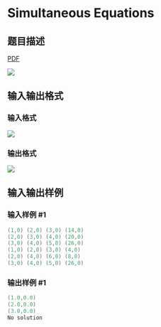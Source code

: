 # Simultaneous Equations

## 题目描述

[problemUrl]: https://uva.onlinejudge.org/index.php?option=com_onlinejudge&Itemid=8&category=6&page=show_problem&problem=413

[PDF](https://uva.onlinejudge.org/external/4/p472.pdf)

![](https://cdn.luogu.com.cn/upload/vjudge_pic/UVA472/02e86839119f847334bc3a375b2cf4ee4e6db0ac.png)

## 输入输出格式

### 输入格式

![](https://cdn.luogu.com.cn/upload/vjudge_pic/UVA472/cd02a221ba31f2e643da49ddfdc37f7ce8973fca.png)

### 输出格式

![](https://cdn.luogu.com.cn/upload/vjudge_pic/UVA472/449713a0cc36291921c19a5a5ad0f3dbc16e712d.png)

## 输入输出样例

### 输入样例 #1

```cpp
(1,0) (2,0) (3,0) (14,0)
(2,0) (3,0) (4,0) (20,0)
(3,0) (4,0) (5,0) (26,0)
(1,0) (2,0) (3,0) (4,0)
(2,0) (4,0) (6,0) (8,0)
(3,0) (4,0) (5,0) (26,0)
```


### 输出样例 #1

```cpp
(1.0,0.0)
(2.0,0.0)
(3.0,0.0)
No solution
```


